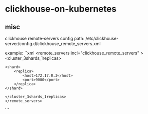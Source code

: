 # clickhouse-on-kubernetes

## misc

clickhouse remote-servers config path: /etc/clickhouse-server/config.d/clickhouse_remote_servers.xml

example: 
``xml
<yandex>
    <remote_servers incl="clickhouse_remote_servers" >        
    <cluster_3shards_1replicas>
        
    <shard>
        <replica>
            <host>172.17.0.3</host>
            <port>9000</port>
        </replica>
    </shard>    
    
    </cluster_3shards_1replicas>
    </remote_servers>
</yandex>
```
